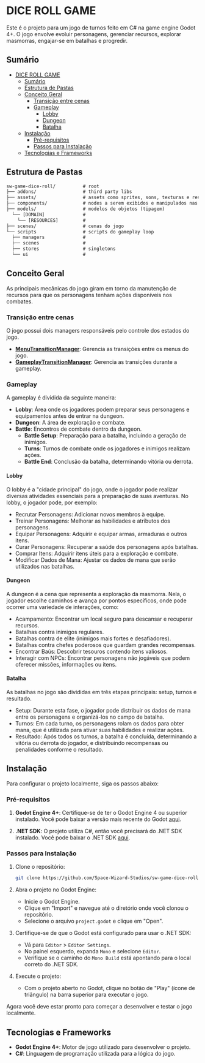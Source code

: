 # DICE ROLL GAME

Este é o projeto para um jogo de turnos feito em C# na game engine Godot 4+. O jogo envolve evoluir personagens, gerenciar recursos, explorar masmorras, engajar-se em batalhas e progredir.

## Sumário

- [DICE ROLL GAME](#dice-roll-game)
  - [Sumário](#sumário)
  - [Estrutura de Pastas](#estrutura-de-pastas)
  - [Conceito Geral](#conceito-geral)
	- [Transição entre cenas](#transição-entre-cenas)
	- [Gameplay](#gameplay)
	  - [Lobby](#lobby)
	  - [Dungeon](#dungeon)
	  - [Batalha](#batalha)
  - [Instalação](#instalação)
	- [Pré-requisitos](#pré-requisitos)
	- [Passos para Instalação](#passos-para-instalação)
  - [Tecnologias e Frameworks](#tecnologias-e-frameworks)

## Estrutura de Pastas

```txt
sw-game-dice-roll/          # root
├── addons/                 # third party libs
├── assets/                 # assets como sprites, sons, texturas e respectivos arquivos de configuração
├── components/             # nodes a serem exibidos e manipulados nas cenas
├── models/                 # modelos de objetos (tipagem)
  └── [DOMAIN]              #
	└── [RESOURCES]         #
├── scenes/                 # cenas do jogo
└── scripts                 # scripts do gameplay loop
  ├── managers              #
  ├── scenes                #
  ├── stores                # singletons
  └── ui                    #
```

## Conceito Geral

As principais mecânicas do jogo giram em torno da manutenção de recursos para que os personagens tenham ações disponíveis nos combates.

### Transição entre cenas

O jogo possui dois managers responsáveis pelo controle dos estados do jogo.

- **[MenuTransitionManager](scripts/managers/MenuTransitionManager.cs)**: Gerencia as transições entre os menus do jogo.
- **[GameplayTransitionManager](scripts/managers/GameplayTransitionManager.cs)**: Gerencia as transições durante a gameplay.

### Gameplay

A gameplay é dividida da seguinte maneira:

- **Lobby**: Área onde os jogadores podem preparar seus personagens e equipamentos antes de entrar na dungeon.
- **Dungeon**: A área de exploração e combate.
- **Battle**: Encontros de combate dentro da dungeon.
  - **Battle Setup**: Preparação para a batalha, incluindo a geração de inimigos.
  - **Turns**: Turnos de combate onde os jogadores e inimigos realizam ações.
  - **Battle End**: Conclusão da batalha, determinando vitória ou derrota.

#### Lobby

O lobby é a "cidade principal" do jogo, onde o jogador pode realizar diversas atividades essenciais para a preparação de suas aventuras. No lobby, o jogador pode, por exemplo:

- Recrutar Personagens: Adicionar novos membros à equipe.
- Treinar Personagens: Melhorar as habilidades e atributos dos personagens.
- Equipar Personagens: Adquirir e equipar armas, armaduras e outros itens.
- Curar Personagens: Recuperar a saúde dos personagens após batalhas.
- Comprar Itens: Adquirir itens úteis para a exploração e combate.
- Modificar Dados de Mana: Ajustar os dados de mana que serão utilizados nas batalhas.

#### Dungeon

A dungeon é a cena que representa a exploração da masmorra. Nela, o jogador escolhe caminhos e avança por pontos específicos, onde pode ocorrer uma variedade de interações, como:

- Acampamento: Encontrar um local seguro para descansar e recuperar recursos.
- Batalhas contra inimigos regulares.
- Batalhas contra de elite (inimigos mais fortes e desafiadores).
- Batalhas contra chefes poderosos que guardam grandes recompensas.
- Encontrar Baús: Descobrir tesouros contendo itens valiosos.
- Interagir com NPCs: Encontrar personagens não jogáveis que podem oferecer missões, informações ou itens.

#### Batalha

As batalhas no jogo são divididas em três etapas principais: setup, turnos e resultado.

- Setup: Durante esta fase, o jogador pode distribuir os dados de mana entre os personagens e organizá-los no campo de batalha.
- Turnos: Em cada turno, os personagens rolam os dados para obter mana, que é utilizada para ativar suas habilidades e realizar ações.
- Resultado: Após todos os turnos, a batalha é concluída, determinando a vitória ou derrota do jogador, e distribuindo recompensas ou penalidades conforme o resultado.

## Instalação

Para configurar o projeto localmente, siga os passos abaixo:

### Pré-requisitos

1. **Godot Engine 4+**: Certifique-se de ter o Godot Engine 4 ou superior instalado. Você pode baixar a versão mais recente do Godot [aqui](https://godotengine.org/download).

2. **.NET SDK**: O projeto utiliza C#, então você precisará do .NET SDK instalado. Você pode baixar o .NET SDK [aqui](https://dotnet.microsoft.com/download).

### Passos para Instalação

1. Clone o repositório:

   ```sh
   git clone https://github.com/Space-Wizard-Studios/sw-game-dice-roll.git
   ```

2. Abra o projeto no Godot Engine:

   - Inicie o Godot Engine.
   - Clique em "Import" e navegue até o diretório onde você clonou o repositório.
   - Selecione o arquivo `project.godot` e clique em "Open".

3. Certifique-se de que o Godot está configurado para usar o .NET SDK:

   - Vá para `Editor` > `Editor Settings`.
   - No painel esquerdo, expanda `Mono` e selecione `Editor`.
   - Verifique se o caminho do `Mono Build` está apontando para o local correto do .NET SDK.

4. Execute o projeto:
   - Com o projeto aberto no Godot, clique no botão de "Play" (ícone de triângulo) na barra superior para executar o jogo.

Agora você deve estar pronto para começar a desenvolver e testar o jogo localmente.

## Tecnologias e Frameworks

- **Godot Engine 4+**: Motor de jogo utilizado para desenvolver o projeto.
- **C#**: Linguagem de programação utilizada para a lógica do jogo.
